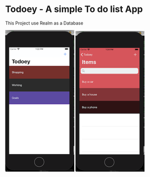 # Todoey - A simple To do list App
This Project use Realm as a Database

![Image 1](https://github.com/EdwardPhaniOS/Todoey/blob/master/Todoey/Images/Screen%20Shot%202020-04-29%20at%2013.22.25.png)
![Image 2](https://github.com/EdwardPhaniOS/Todoey/blob/master/Todoey/Images/Screen%20Shot%202020-04-29%20at%2013.24.35.png)


